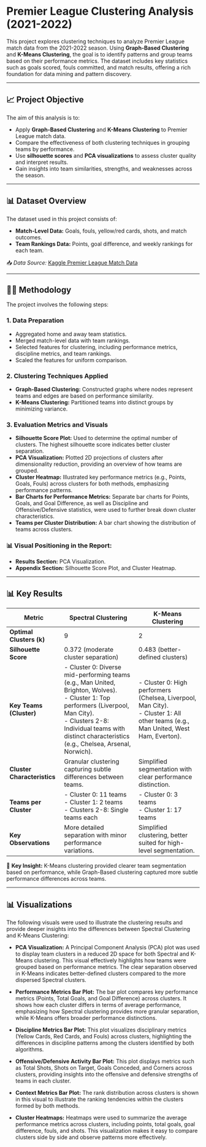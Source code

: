 # Premier League Clustering Analysis (2021-2022)

This project explores clustering techniques to analyze Premier League match data from the 2021-2022 season. Using **Graph-Based Clustering** and **K-Means Clustering**, the goal is to identify patterns and group teams based on their performance metrics. The dataset includes key statistics such as goals scored, fouls committed, and match results, offering a rich foundation for data mining and pattern discovery.

---

## 📈 Project Objective
The aim of this analysis is to:
- Apply **Graph-Based Clustering** and **K-Means Clustering** to Premier League match data.
- Compare the effectiveness of both clustering techniques in grouping teams by performance.
- Use **silhouette scores** and **PCA visualizations** to assess cluster quality and interpret results.
- Gain insights into team similarities, strengths, and weaknesses across the season.

---

## 📊 Dataset Overview
The dataset used in this project consists of:
- **Match-Level Data:** Goals, fouls, yellow/red cards, shots, and match outcomes.
- **Team Rankings Data:** Points, goal difference, and weekly rankings for each team.

📥 *Data Source:* [Kaggle Premier League Match Data](https://www.kaggle.com/datasets/evangower/premier-league-match-data)

---

## 🧑‍💻 Methodology
The project involves the following steps:

### 1. **Data Preparation**
   - Aggregated home and away team statistics.
   - Merged match-level data with team rankings.
   - Selected features for clustering, including performance metrics, discipline metrics, and team rankings.
   - Scaled the features for uniform comparison.

### 2. **Clustering Techniques Applied**
   - **Graph-Based Clustering:** Constructed graphs where nodes represent teams and edges are based on performance similarity.
   - **K-Means Clustering:** Partitioned teams into distinct groups by minimizing variance.

### 3. **Evaluation Metrics and Visuals**
   - **Silhouette Score Plot:** Used to determine the optimal number of clusters. The highest silhouette score indicates better cluster separation.
   - **PCA Visualization:** Plotted 2D projections of clusters after dimensionality reduction, providing an overview of how teams are grouped.
   - **Cluster Heatmap:** Illustrated key performance metrics (e.g., Points, Goals, Fouls) across clusters for both methods, emphasizing performance patterns.
   - **Bar Charts for Performance Metrics:** Separate bar charts for Points, Goals, and Goal Difference, as well as Discipline and Offensive/Defensive statistics, were used to further break down cluster characteristics.
   - **Teams per Cluster Distribution:** A bar chart showing the distribution of teams across clusters.

### 📊 **Visual Positioning in the Report:**
   - **Results Section:** PCA Visualization.
   - **Appendix Section:** Silhouette Score Plot, and Cluster Heatmap.

---

## 📊 Key Results
| **Metric**                    | **Spectral Clustering**                               | **K-Means Clustering**                   |
| ------------------------------ | --------------------------------------------------- | --------------------------------------- |
| **Optimal Clusters (k)**       | 9                                                   | 2                                       |
| **Silhouette Score**           | 0.372 (moderate cluster separation)                 | 0.483 (better-defined clusters)         |
| **Key Teams (Cluster)**        | - Cluster 0: Diverse mid-performing teams (e.g., Man United, Brighton, Wolves). <br> - Cluster 1: Top performers (Liverpool, Man City). <br> - Clusters 2-8: Individual teams with distinct characteristics (e.g., Chelsea, Arsenal, Norwich). | - Cluster 0: High performers (Chelsea, Liverpool, Man City). <br> - Cluster 1: All other teams (e.g., Man United, West Ham, Everton). |
| **Cluster Characteristics**    | Granular clustering capturing subtle differences between teams. | Simplified segmentation with clear performance distinction. |
| **Teams per Cluster**          | - Cluster 0: 11 teams <br> - Cluster 1: 2 teams <br> - Clusters 2-8: Single teams each | - Cluster 0: 3 teams <br> - Cluster 1: 17 teams |
| **Key Observations**           | More detailed separation with minor performance variations. | Simplified clustering, better suited for high-level segmentation. |


📌 **Key Insight:** K-Means clustering provided clearer team segmentation based on performance, while Graph-Based clustering captured more subtle performance differences across teams.

---

## 📊 Visualizations
The following visuals were used to illustrate the clustering results and provide deeper insights into the differences between Spectral Clustering and K-Means Clustering:

- **PCA Visualization:** A Principal Component Analysis (PCA) plot was used to display team clusters in a reduced 2D space for both Spectral and K-Means clustering. This visual effectively highlights how teams were grouped based on performance metrics. The clear separation observed in K-Means indicates better-defined clusters compared to the more dispersed Spectral clusters.

- **Performance Metrics Bar Plot:** The bar plot compares key performance metrics (Points, Total Goals, and Goal Difference) across clusters. It shows how each cluster differs in terms of average performance, emphasizing how Spectral clustering provides more granular separation, while K-Means offers broader performance distinctions.

- **Discipline Metrics Bar Plot:** This plot visualizes disciplinary metrics (Yellow Cards, Red Cards, and Fouls) across clusters, highlighting the differences in discipline patterns among the clusters identified by both algorithms.

- **Offensive/Defensive Activity Bar Plot:** This plot displays metrics such as Total Shots, Shots on Target, Goals Conceded, and Corners across clusters, providing insights into the offensive and defensive strengths of teams in each cluster.

- **Context Metrics Bar Plot:** The rank distribution across clusters is shown in this visual to illustrate the ranking tendencies within the clusters formed by both methods.

- **Cluster Heatmaps:** Heatmaps were used to summarize the average performance metrics across clusters, including points, total goals, goal difference, fouls, and shots. This visualization makes it easy to compare clusters side by side and observe patterns more effectively.

